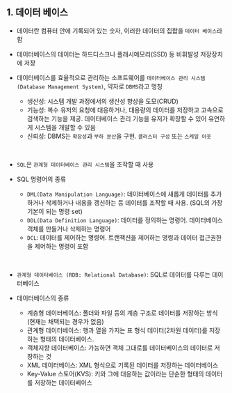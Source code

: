 ## 1. 데이터 베이스

- 데이터란 컴퓨터 안에 기록되어 있는 숫자, 이러한 데이터의 집합을 `데이터 베이스`라 함  

- 데이터베이스의 데이터는 하드디스크나 플래시메모리(SSD) 등 비휘발성 저장장치에 저장

- 데이터베이스를 효율적으로 관리하는 소프트웨어를 `데이터베이스 관리 시스템(Database Management System)`, 약자로 `DBMS`라고 명칭
  - 생산성: 시스템 개발 과정에서의 생산성 향상을 도모(CRUD)
  - 기능성: 복수 유저의 요청에 대응하거나, 대용량의 데이터를 저장하고 고속으로 검색하는 기능을 제공. 데이터베이스 관리 기능을 유저가 확장할 수 있어 유연하게 시스템을 개발할 수 있음
  - 신뢰성: DBMS는 `확장성`과 `부하 분산`을 구현. `클러스터 구성` 또는 `스케일 아웃`

</br>

- `SQL`은 `관계형 데이터베이스 관리 시스템`을 조작할 때 사용

- SQL 명령어의 종류
  - `DML(Data Manipulation Language)`: 데이터베이스에 새롭게 데이터를 추가하거나 삭제하거나 내용을 갱신하는 등 데이터를 조작할 때 사용. (SQL의 가장 기본이 되는 명령 set)
  - `DDL(Data Definition Language)`: 데이터를 정의하는 명령어. 데이터베이스 객체를 만들거나 삭제하는 명령어
  - `DCL`: 데이터를 제어하는 명령어. 트랜잭션을 제어하는 명령과 데이터 접근권한을 제어하는 명령이 포함

</br>

- `관계형 데이터베이스 (RDB: Relational Database)`: SQL로 데이터를 다루는 데이터베이스

- 데이터베이스의 종류
  - 계층형 데이터베이스: 폴더와 파일 등의 계층 구조로 데이터를 저장하는 방식(현재는 채택되는 경우가 없음)
  - 관계형 데이터베이스: 행과 열을 가지는 표 형식 데이터(2차원 데이터)를 저장하는 형태의 데이터베이스.
  - 객체지향 데이터베이스: 가능하면 객체 그대로를 데이터베이스의 데이터로 저장하는 것
  - XML 데이터베이스: XML 형식으로 기록된 데이터를 저장하는 데이터베이스
  - Key-Value 스토어(KVS): 키와 그에 대응하는 값이라는 단순한 형태의 데이터를 저장하는 데이터베이스